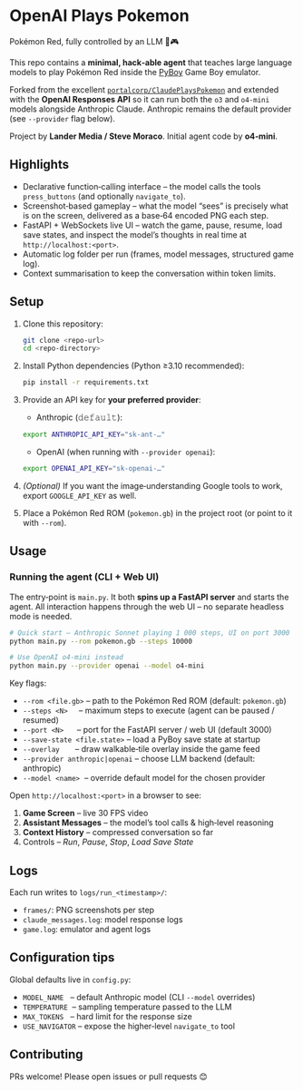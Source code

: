 # OpenAI Plays Pokemon

Pokémon Red, fully controlled by an LLM 🤖🎮

This repo contains a **minimal, hack‑able agent** that teaches large language
models to play Pokémon Red inside the
[PyBoy](https://github.com/Baekalfen/PyBoy) Game Boy emulator.

Forked from the excellent
[`portalcorp/ClaudePlaysPokemon`](https://github.com/portalcorp/ClaudePlaysPokemon)
and extended with the **OpenAI Responses API** so it can run both the `o3`
and `o4‑mini` models alongside Anthropic Claude.  Anthropic remains the default
provider (see `--provider` flag below).

Project by **Lander Media / Steve Moraco**. Initial agent code by **o4‑mini**.

## Highlights

- Declarative function‑calling interface – the model calls the tools
  `press_buttons` (and optionally `navigate_to`).
- Screenshot‑based gameplay – what the model “sees” is precisely what is on the
  screen, delivered as a base‑64 encoded PNG each step.
- FastAPI + WebSockets live UI – watch the game, pause, resume, load save
  states, and inspect the model’s thoughts in real time at
  `http://localhost:<port>`.
- Automatic log folder per run (frames, model messages, structured game log).
- Context summarisation to keep the conversation within token limits.

## Setup

1. Clone this repository:

   ```bash
   git clone <repo-url>
   cd <repo-directory>
   ```

2. Install Python dependencies (Python ≥3.10 recommended):

   ```bash
   pip install -r requirements.txt
   ```

3. Provide an API key for **your preferred provider**:

   - Anthropic (𝚍𝚎𝚏𝚊𝚞𝚕𝚝):

   ```bash
   export ANTHROPIC_API_KEY="sk-ant-…"
   ```

   - OpenAI (when running with `--provider openai`):

   ```bash
   export OPENAI_API_KEY="sk-openai-…"
   ```

4. *(Optional)* If you want the image‑understanding Google tools to work,
   export `GOOGLE_API_KEY` as well.

5. Place a Pokémon Red ROM (`pokemon.gb`) in the project root (or point to it
   with `--rom`).

## Usage

### Running the agent (CLI + Web UI)

The entry‑point is `main.py`. It both **spins up a FastAPI server** and starts
the agent. All interaction happens through the web UI – no separate headless
mode is needed.

```bash
# Quick start – Anthropic Sonnet playing 1 000 steps, UI on port 3000
python main.py --rom pokemon.gb --steps 10000

# Use OpenAI o4‑mini instead
python main.py --provider openai --model o4-mini
```

Key flags:

- `--rom <file.gb>` – path to the Pokémon Red ROM (default: `pokemon.gb`)
- `--steps <N>`     – maximum steps to execute (agent can be paused / resumed)
- `--port <N>`      – port for the FastAPI server / web UI (default 3000)
- `--save-state <file.state>` – load a PyBoy save state at startup
- `--overlay`       – draw walkable‑tile overlay inside the game feed
- `--provider anthropic|openai` – choose LLM backend (default: anthropic)
- `--model <name>`  – override default model for the chosen provider

Open `http://localhost:<port>` in a browser to see:

1. **Game Screen** – live 30 FPS video
2. **Assistant Messages** – the model’s tool calls & high‑level reasoning
3. **Context History** – compressed conversation so far
4. Controls – *Run*, *Pause*, *Stop*, *Load Save State*

## Logs

Each run writes to `logs/run_<timestamp>/`:

- `frames/`: PNG screenshots per step
- `claude_messages.log`: model response logs
- `game.log`: emulator and agent logs

## Configuration tips

Global defaults live in `config.py`:

- `MODEL_NAME`   – default Anthropic model (CLI `--model` overrides)
- `TEMPERATURE`  – sampling temperature passed to the LLM
- `MAX_TOKENS`   – hard limit for the response size
- `USE_NAVIGATOR` – expose the higher‑level `navigate_to` tool

## Contributing

PRs welcome! Please open issues or pull requests 😊